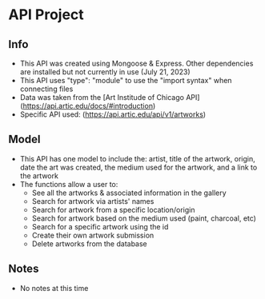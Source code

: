 # API Project 
## Info
- This API was created using Mongoose & Express. Other dependencies are installed
but not currently in use (July 21, 2023)
- This API uses "type": "module" to use the "import syntax" when connecting files
- Data was taken from the [Art Institude of Chicago API] (https://api.artic.edu/docs/#introduction)
- Specific API used: (https://api.artic.edu/api/v1/artworks)

## Model
- This API has one model to include the: artist, title of the artwork, origin, date the art was created, the medium used for the artwork, and a link to the artwork
- The functions allow a user to:
  - See all the artworks & associated information in the gallery
  - Search for artwork via artists' names
  - Search for artwork from a specific location/origin
  - Search for artwork based on the medium used (paint, charcoal, etc)
  - Search for a specific artwork using the id
  - Create their own artwork submission
  - Delete artworks from the database

## Notes
- No notes at this time 
